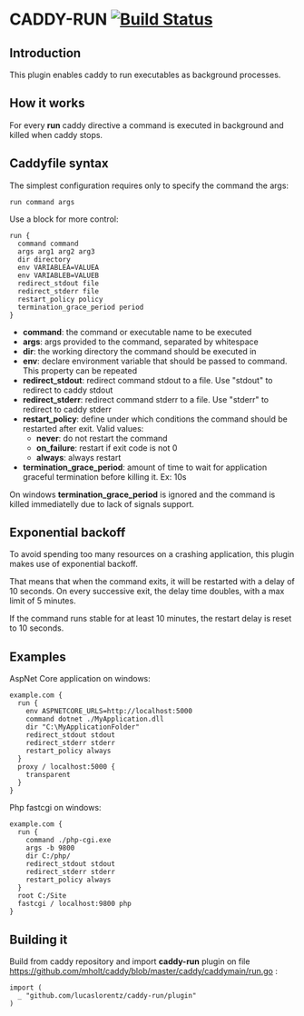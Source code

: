 # CADDY-RUN [![Build Status](https://travis-ci.org/lucaslorentz/caddy-run.svg?branch=master)](https://travis-ci.org/lucaslorentz/caddy-run)

## Introduction
This plugin enables caddy to run executables as background processes.

## How it works
For every **run** caddy directive a command is executed in background and killed when caddy stops.

## Caddyfile syntax
The simplest configuration requires only to specify the command the args:
```
run command args
```

Use a block for more control:
```
run {
  command command
  args arg1 arg2 arg3
  dir directory
  env VARIABLEA=VALUEA
  env VARIABLEB=VALUEB
  redirect_stdout file
  redirect_stderr file
  restart_policy policy
  termination_grace_period period
}
```

- **command**: the command or executable name to be executed
- **args**: args provided to the command, separated by whitespace
- **dir**: the working directory the command should be executed in
- **env**: declare environment variable that should be passed to command. This property can be repeated
- **redirect_stdout**: redirect command stdout to a file. Use "stdout" to redirect to caddy stdout
- **redirect_stderr**: redirect command stderr to a file. Use "stderr" to redirect to caddy stderr
- **restart_policy**: define under which conditions the command should be restarted after exit. Valid values:
  - **never**: do not restart the command
  - **on_failure**: restart if exit code is not 0
  - **always**: always restart
- **termination_grace_period**: amount of time to wait for application graceful termination before killing it. Ex: 10s

On windows **termination_grace_period** is ignored and the command is killed immediatelly due to lack of signals support.

## Exponential backoff
To avoid spending too many resources on a crashing application, this plugin makes use of exponential backoff.

That means that when the command exits, it will be restarted with a delay of 10 seconds.
On every successive exit, the delay time doubles, with a max limit of 5 minutes.

If the command runs stable for at least 10 minutes, the restart delay is reset to 10 seconds.

## Examples
AspNet Core application on windows:
```
example.com {
  run {
    env ASPNETCORE_URLS=http://localhost:5000
    command dotnet ./MyApplication.dll
    dir "C:\MyApplicationFolder"
    redirect_stdout stdout
    redirect_stderr stderr
    restart_policy always
  }
  proxy / localhost:5000 {
    transparent
  }
}
```

Php fastcgi on windows:
```
example.com {
  run {
    command ./php-cgi.exe
    args -b 9800
    dir C:/php/
    redirect_stdout stdout
    redirect_stderr stderr
    restart_policy always
  }
  root C:/Site
  fastcgi / localhost:9800 php
}
```

## Building it
Build from caddy repository and import  **caddy-run** plugin on file https://github.com/mholt/caddy/blob/master/caddy/caddymain/run.go :
```
import (
  _ "github.com/lucaslorentz/caddy-run/plugin"
)
```
